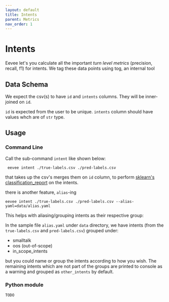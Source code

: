 ```yaml
---
layout: default
title: Intents
parent: Metrics
nav_order: 1
---
```


# Intents

Eevee let's you calculate all the important _turn level
metrics_ (precision, recall, f1) for intents. We tag these data points using tog, an internal tool

## Data Schema

We expect the csv(s) to have `id` and `intents` columns. They will be inner-joined on `id`. 

`id` is expected from the user to be unique.
`intents` column should have values whch are of `str` type.

## Usage

### Command Line
Call the sub-command `intent` like shown below:

```shell
 eevee intent ./true-labels.csv ./pred-labels.csv
```

that takes up the csv's merges them on `id` column, to perform [sklearn's classification_report](https://scikit-learn.org/stable/modules/generated/sklearn.metrics.classification_report.html#sklearn.metrics.classification_report)
on the intents.

there is another feature, `alias`-ing

```
eevee intent ./true-labels.csv ./pred-labels.csv --alias-yaml=data/alias.yaml
```

This helps with aliasing/grouping intents as their respective group:

In the sample file `alias.yaml` under `data` directory, we have intents (from the `true-labels.csv` and `pred-labels.csv`) grouped under:
* smalltalk
* oos (out-of-scope)
* in_scope_intents

but you could name or group the intents according to how you wish. The remaining intents which are not
part of the groups are printed to console as a warning and grouped as `other_intents` by default.

### Python module
`TODO`

